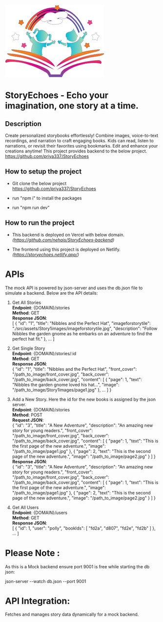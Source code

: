 ![StoryEchoes Logo](/assets/logo.png)

# StoryEchoes - Echo your imagination, one story at a time.

## Description

Create personalized storybooks effortlessly! Combine images, voice-to-text recordings, and narration to craft engaging books. Kids can read, listen to narrations, or revisit their favorites using bookmarks. Edit and enhance your creations anytime!
This project provides backend to the below project.</br>
https://github.com/priya337/StoryEchoes


## How to setup the project

- Git clone the below project</br>
https://github.com/priya337/StoryEchoes

- run "npm i" to install the packages

- run "npm run dev"

## How to run the project

- This backend is deployed on Vercel with below domain.</br>
_(https://github.com/nehais/StoryEchoes-backend)_

- The frontend using this project is deployed on Netlify.</br>
_(https://storyechoes.netlify.app/)_

# APIs
The mock API is powered by json-server and uses the db.json file to simulate a backend. Below are the API details:

1. Get All Stories<br/>
**Endpoint**: {DOMAIN}/stories<br/>
**Method**: GET<br/>
**Response JSON**:<br/>
[
  {
    "id": "1",
    "title": "Nibbles and the Perfect Hat",
    "imageforstorytile": "./src/assets/Story1images/imageforstorytile.jpg",
    "description": "Follow Nibbles the garden gnome as he embarks on an adventure to find the perfect hat fit."
  },
  ...
]

2. Get Single Story<br/>
**Endpoint**: {DOMAIN}/stories/:id<br/>
**Method**: GET<br/>
**Response JSON**:<br/>
{
  "id": "1",
  "title": "Nibbles and the Perfect Hat",
  "front_cover": "/path_to_image/front_cover.jpg",
  "back_cover": "/path_to_image/back_cover.jpg",
  "content": [
    {
      "page": 1,
      "text": "Nibbles the garden gnome loved his hat...",
      "image": "/path_to_image/Story1images/page1.jpg"
    },
    ...
  ]
}

3. Add a New Story. Here the id for the new books is assigned by the json server. <br/>
**Endpoint**: {DOMAIN}/stories<br/>
**Method**: POST<br/>
**Request JSON**:<br/>
{
  "id": "3",
  "title": "A New Adventure",
  "description": "An amazing new story for young readers.",
  "front_cover": "/path_to_image/front_cover.jpg",
  "back_cover": "/path_to_image/back_cover.jpg",
  "content": [
    {
      "page": 1,
      "text": "This is the first page of the new adventure.",
      "image": "/path_to_image/page1.jpg"
    },
    {
      "page": 2,
      "text": "This is the second page of the new adventure.",
      "image": "/path_to_image/page2.jpg"
    }
  ]
}<br/>
**Response JSON**:<br/>
{
  "id": "3",
  "title": "A New Adventure",
  "description": "An amazing new story for young readers.",
  "front_cover": "/path_to_image/front_cover.jpg",
  "back_cover": "/path_to_image/back_cover.jpg",
  "content": [
    {
      "page": 1,
      "text": "This is the first page of the new adventure.",
      "image": "/path_to_image/page1.jpg"
    },
    {
      "page": 2,
      "text": "This is the second page of the new adventure.",
      "image": "/path_to_image/page2.jpg"
    }
  ]
}

4. Get All Users<br/>
**Endpoint**: {DOMAIN}/users<br/>
**Method**: GET<br/>
**Response JSON**:<br/>
[
  {
    "id": 1,
    "user": "polly",
    "bookIds": [
        "fd2a",
        "d807",
        "fd2e",
        "fd2b"
      ]
  },
  ...
]

# Please Note : 

As this is a Mock backend ensure port 9001 is free while starting the db json:

json-server --watch db.json --port 9001 


# API Integration: 

Fetches and manages story data dynamically for a mock backend.
